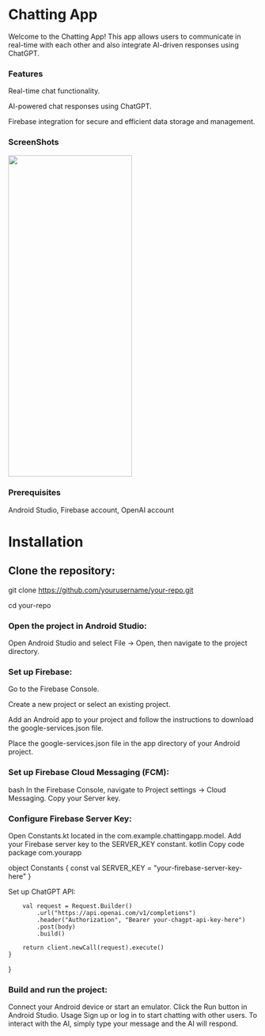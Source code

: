# Chatting App

Welcome to the Chatting App! This app allows users to communicate in real-time with each other and also integrate AI-driven responses using ChatGPT.

### Features

Real-time chat functionality. 

AI-powered chat responses using ChatGPT.

Firebase integration for secure and efficient data storage and management.

### ScreenShots

<img src ="https://github.com/user-attachments/assets/b0eb69f2-39d8-4503-9b94-11a304f97407"  width ="250" height ="650" />


### Prerequisites

Android Studio,
Firebase account,
OpenAI account

# Installation
## Clone the repository:

git clone https://github.com/yourusername/your-repo.git

cd your-repo

### Open the project in Android Studio:

Open Android Studio and select File -> Open, then navigate to the project directory.

### Set up Firebase:

Go to the Firebase Console.

Create a new project or select an existing project.

Add an Android app to your project and follow the instructions to download the google-services.json file.

Place the google-services.json file in the app directory of your Android project.


### Set up Firebase Cloud Messaging (FCM):
bash
In the Firebase Console, navigate to Project settings -> Cloud Messaging.
Copy your Server key.


### Configure Firebase Server Key:

Open Constants.kt located in the com.example.chattingapp.model.
Add your Firebase server key to the SERVER_KEY constant.
kotlin
Copy code
package com.yourapp

object Constants {
    const val SERVER_KEY = "your-firebase-server-key-here"
}


Set up ChatGPT API:

        val request = Request.Builder()
            .url("https://api.openai.com/v1/completions")
            .header("Authorization", "Bearer your-chagpt-api-key-here")
            .post(body)
            .build()

        return client.newCall(request).execute()
    }
}


### Build and run the project:

Connect your Android device or start an emulator.
Click the Run button in Android Studio.
Usage
Sign up or log in to start chatting with other users.
To interact with the AI, simply type your message and the AI will respond.
